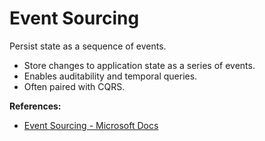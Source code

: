 # Event Sourcing

Persist state as a sequence of events.

- Store changes to application state as a series of events.
- Enables auditability and temporal queries.
- Often paired with CQRS.

**References:**
- [Event Sourcing - Microsoft Docs](https://learn.microsoft.com/en-us/azure/architecture/patterns/event-sourcing)
